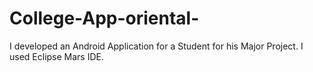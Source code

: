 # College-App-oriental-
I developed an Android Application for a Student for his Major Project. I used Eclipse Mars IDE.
